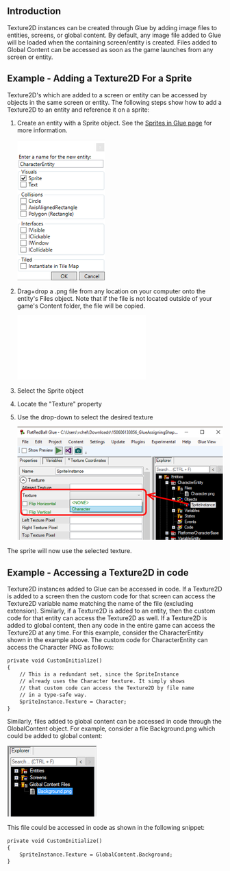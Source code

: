 ## Introduction

Texture2D instances can be created through Glue by adding image files to entities, screens, or global content. By default, any image file added to Glue will be loaded when the containing screen/entity is created. Files added to Global Content can be accessed as soon as the game launches from any screen or entity.

## Example - Adding a Texture2D For a Sprite

Texture2D's which are added to a screen or entity can be accessed by objects in the same screen or entity. The following steps show how to add a Texture2D to an entity and reference it on a sprite:

1.  Create an entity with a Sprite object. See the [Sprites in Glue page](/documentation/tools/glue-reference/objects/glue-reference-objects-sprite/.md) for more information.

    ![](/media/2019-06-img_5d18b9a876102.png)

2.  Drag+drop a .png file from any location on your computer onto the entity's Files object. Note that if the file is not located outside of your game's Content folder, the file will be copied.

    [![](/wp-content/uploads/2016/07/2019-06-30_07-32-33.gif.md)](/wp-content/uploads/2016/07/2019-06-30_07-32-33.gif.md)

3.  Select the Sprite object

4.  Locate the "Texture" property

5.  Use the drop-down to select the desired texture

    ![](/media/2016-07-img_57881ea9e2cbc.png)

The sprite will now use the selected texture.

## Example - Accessing a Texture2D in code

Texture2D instances added to Glue can be accessed in code. If a Texture2D is added to a screen then the custom code for that screen can access the Texture2D variable name matching the name of the file (excluding extension). Similarly, if a Texture2D is added to an entity, then the custom code for that entity can access the Texture2D as well. If a Texture2D is added to global content, then any code in the entire game can access the Texture2D at any time. For this example, consider the CharacterEntity shown in the example above. The custom code for CharacterEntity can access the Character PNG as follows:

``` lang:c#
private void CustomInitialize()
{
    // This is a redundant set, since the SpriteInstance
    // already uses the Character texture. It simply shows
    // that custom code can access the Texture2D by file name
    // in a type-safe way.
    SpriteInstance.Texture = Character;
}
```

Similarly, files added to global content can be accessed in code through the GlobalContent object. For example, consider a file Background.png which could be added to global content:

![](/media/2016-07-img_57882064ea554.png)

This file could be accessed in code as shown in the following snippet:

``` lang:c#
private void CustomInitialize()
{
    SpriteInstance.Texture = GlobalContent.Background;
}
```

     
